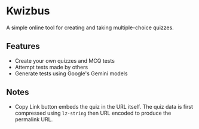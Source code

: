 # Kwizbus
 A simple online tool for creating and taking multiple-choice quizzes.

## Features
- Create your own quizzes and MCQ tests
- Attempt tests made by others
- Generate tests using Google's Gemini models

## Notes
- Copy Link button embeds the quiz in the URL itself. The quiz data is first compressed using `lz-string` then URL encoded to produce the permalink URL.
